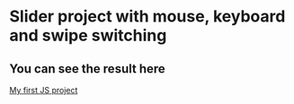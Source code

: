 # Slider project with mouse, keyboard and swipe switching

## You can see the result here

[My first JS project](https://dariayukseeva.github.io/slider_5_project_marathon/)
